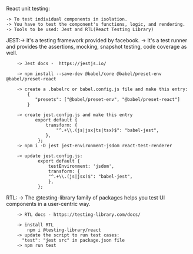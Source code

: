 React unit testing:

    -> To test individual components in isolation.
    -> You have to test the component's functions, logic, and rendering.
    -> Tools to be used: Jest and RTL(React Testing Library)

JEST:-> it's a testing framework provided by facebook.
        -> It's a test runner and provides the assertions,      mocking, snapshot testing, code coverage as well.

        -> Jest docs -  https://jestjs.io/
        
        -> npm install --save-dev @babel/core @babel/preset-env @babel/preset-react

        -> create a .babelrc or babel.config.js file and make this entry:
            {
               "presets": ["@babel/preset-env", "@babel/preset-react"]
            }

        -> create jest.config.js and make this entry
               export default {
                   transform: {
                       "^.+\\.(js|jsx|ts|tsx)$": "babel-jest",
                   },
                };
        -> npm i -D jest jest-environment-jsdom react-test-renderer

        -> update jest.config.js:
                export default {
                    testEnvironment: 'jsdom',
                    transform: {
                    "^.+\\.(js|jsx)$": "babel-jest",
                    },
                };

RTL: -> The @testing-library family of packages   helps you test UI components in a user-centric way.

        -> RTL docs - https://testing-library.com/docs/

        -> install RTL
            npm i @testing-library/react
        -> update the script to run test cases:
          "test": "jest src" in package.json file
        -> npm run test